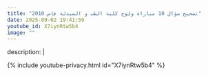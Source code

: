 ```yaml
---
title: "تصحيح سؤال 10 مباراة ولوج كلية الطب و الصيدلة فاس 2010"
date: 2025-09-02 19:41:59 
youtube_id: X7iynRtw5b4
image: ""
---
```

description: |
  
{% include youtube-privacy.html id="X7iynRtw5b4" %}
